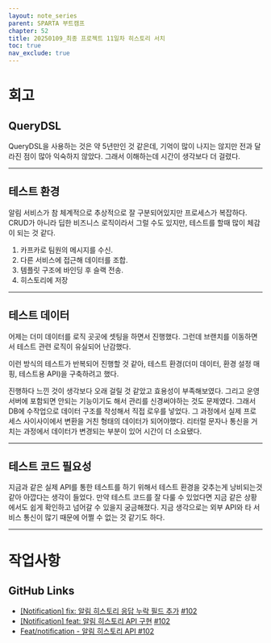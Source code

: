 ```yaml
---
layout: note_series
parent: SPARTA 부트캠프
chapter: 52
title: 20250109_최종 프로젝트 11일차 히스토리 서치
toc: true
nav_exclude: true
---
```


# 회고
## QueryDSL
QueryDSL을 사용하는 것은 약 5년만인 것 같은데, 
기억이 많이 나지는 않지만 전과 달라진 점이 많아 익숙하지 않았다.
그래서 이해하는데 시간이 생각보다 더 걸렸다.

---

## 테스트 환경
알림 서비스가 참 체계적으로 추상적으로 잘 구분되어있지만 프로세스가 복잡하다.
CRUD가 아니라 딥한 비즈니스 로직이라서 그럴 수도 있지만, 테스트를 할때 많이 체감이 되는 것 같다.  

1. 카프카로 팀원의 메시지를 수신.
2. 다른 서비스에 접근해 데이터를 조합.
3. 템플릿 구조에 바인딩 후 슬랙 전송.
4. 히스토리에 저장

---

## 테스트 데이터
어제는 더미 데이터를 로직 곳곳에 셋팅을 하면서 진행했다.
그런데 브랜치를 이동하면서 테스트 관련 로직이 유실되어 난감했다.

이런 방식의 테스트가 반복되어 진행할 것 같아, 
테스트 환경(더미 데이터, 환경 설정 매핑, 테스트용 API)을 구축하려고 했다.

진행하다 느낀 것이 생각보다 오래 걸릴 것 같았고 효용성이 부족해보였다.
그리고 운영 서버에 포함되면 안되는 기능이기도 해서 관리를 신경써야하는 것도 문제였다.
그래서 DB에 수작업으로 데이터 구조를 작성해서 직접 로우를 넣었다.
그 과정에서 실제 프로세스 사이사이에서 변환을 거친 형태의 데이터가 되어야했다.
리터럴 문자나 통신을 거치는 과정에서 데이터가 변경되는 부분이 있어 시간이 더 소요됐다.

---

## 테스트 코드 필요성
지금과 같은 실제 API를 통한 테스트를 하기 위해서 테스트 환경을 갖추는게
낭비되는것 같아 아깝다는 생각이 들었다. 
만약 테스트 코드를 잘 다룰 수 있었다면 지금 같은 상황에서도
쉽게 확인하고 넘어갈 수 있을지 궁금해졌다.
지금 생각으로는 외부 API와 타 서비스 통신이 많기 때문에 어쩔 수 없는 것 같기도 하다.

---

# 작업사항
## GitHub Links
- [[Notification] fix: 알림 히스토리 응답 누락 필드 추가](https://github.com/BobJool/Waiting-Reservation-Service/commit/67b7685445a1bcf7b783aad64a2d99aedb8ebce8) [#102](https://github.com/BobJool/Waiting-Reservation-Service/issues/102)
- [[Notification] feat: 알림 히스토리 API 구현](https://github.com/BobJool/Waiting-Reservation-Service/commit/2d9c64c0de41ee6acf1b67ca975a2cb068cc4f8c) [#102](https://github.com/BobJool/Waiting-Reservation-Service/issues/102)
- [Feat/notification - 알림 히스토리 API #102](https://github.com/BobJool/Waiting-Reservation-Service/pull/103)